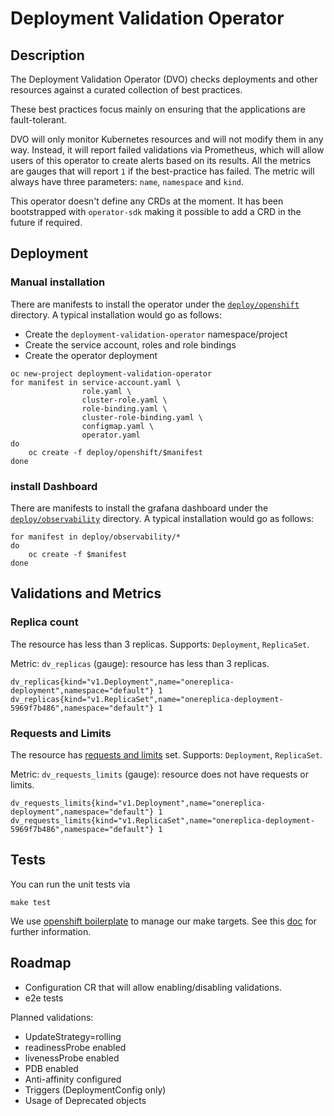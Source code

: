 # Deployment Validation Operator

## Description

The Deployment Validation Operator (DVO) checks deployments and other resources against a curated collection of best practices.

These best practices focus mainly on ensuring that the applications are fault-tolerant.

DVO will only monitor Kubernetes resources and will not modify them in any way. Instead, it will report failed validations via Prometheus, which will allow users of this operator to create alerts based on its results. All the metrics are gauges that will report `1` if the best-practice has failed. The metric will always have three parameters: `name`, `namespace` and `kind`.

This operator doesn't define any CRDs at the moment. It has been bootstrapped with `operator-sdk` making it possible to add a CRD in the future if required.

## Deployment

### Manual installation

There are manifests to install the operator under the [`deploy/openshift`](deploy/openshift) directory. A typical installation would go as follows:

* Create the `deployment-validation-operator` namespace/project
* Create the service account, roles and role bindings
* Create the operator deployment

```
oc new-project deployment-validation-operator
for manifest in service-account.yaml \
                role.yaml \
                cluster-role.yaml \
                role-binding.yaml \
                cluster-role-binding.yaml \
                configmap.yaml \
                operator.yaml
do
    oc create -f deploy/openshift/$manifest
done
```

### install Dashboard

There are manifests to install the grafana dashboard under the [`deploy/observability`](deploy/observability) directory. A typical installation would go as follows:

```
for manifest in deploy/observability/*
do
    oc create -f $manifest
done
```

## Validations and Metrics

### Replica count

The resource has less than 3 replicas. Supports: `Deployment`, `ReplicaSet`.

Metric: `dv_replicas` (gauge): resource has less than 3 replicas.

```
dv_replicas{kind="v1.Deployment",name="onereplica-deployment",namespace="default"} 1
dv_replicas{kind="v1.ReplicaSet",name="onereplica-deployment-5969f7b486",namespace="default"} 1
```

### Requests and Limits

The resource has [requests and limits](https://kubernetes.io/docs/concepts/configuration/manage-resources-containers/#resource-requests-and-limits-of-pod-and-container) set. Supports: `Deployment`, `ReplicaSet`.

Metric: `dv_requests_limits` (gauge): resource does not have requests or limits.

```
dv_requests_limits{kind="v1.Deployment",name="onereplica-deployment",namespace="default"} 1
dv_requests_limits{kind="v1.ReplicaSet",name="onereplica-deployment-5969f7b486",namespace="default"} 1
```

## Tests

You can run the unit tests via

```
make test
```

We use [openshift boilerplate](https://github.com/openshift/boilerplate) to manage our make targets. See this [doc](https://github.com/openshift/boilerplate/blob/master/boilerplate/openshift/golang-osd-operator/README.md) for further information.

## Roadmap

- Configuration CR that will allow enabling/disabling validations.
- e2e tests

Planned validations:

- UpdateStrategy=rolling
- readinessProbe enabled
- livenessProbe enabled
- PDB enabled
- Anti-affinity configured
- Triggers (DeploymentConfig only)
- Usage of Deprecated objects
